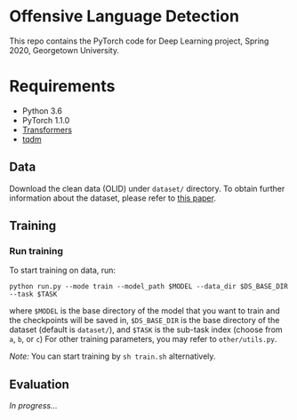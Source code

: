 Offensive Language Detection
==========

This repo contains the PyTorch code for Deep Learning project, Spring 2020, Georgetown University.


# Requirements

- Python 3.6
- PyTorch 1.1.0
- [Transformers](https://github.com/huggingface/transformers)
- [tqdm](https://github.com/tqdm/tqdm)

## Data
Download the clean data (OLID) under `dataset/` directory. To obtain further information about the dataset, please refer to [this paper](https://www.aclweb.org/anthology/N19-1144.pdf).

## Training

### Run training

To start training on  data, run:
```
python run.py --mode train --model_path $MODEL --data_dir $DS_BASE_DIR --task $TASK
```

where `$MODEL` is the base directory of the model that you want to train and the checkpoints will be saved in, `$DS_BASE_DIR` is the base directory of the dataset (default is `dataset/`), and `$TASK` is the sub-task index (choose from `a`, `b`, or `c`)
For other training parameters, you may refer to `other/utils.py`.

*Note:* You can start training by `sh train.sh` alternatively.

## Evaluation

*In progress...*